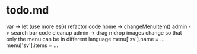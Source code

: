 # todo.md

var -> let (use more es6)
refactor code
  home -> changeMenuItem()
admin -> search bar code cleanup
admin -> drag n drop images
change so that only the menu can be in different language
  menu['sv'].name = ...
  menu['sv'].items = ...
